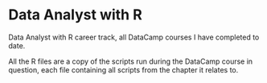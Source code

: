 # Data Analyst with R
 
Data Analyst with R career track, all DataCamp courses I have completed to date.

All the R files are a copy of the scripts run during the DataCamp course in question, each file containing all scripts from the chapter it relates to.
